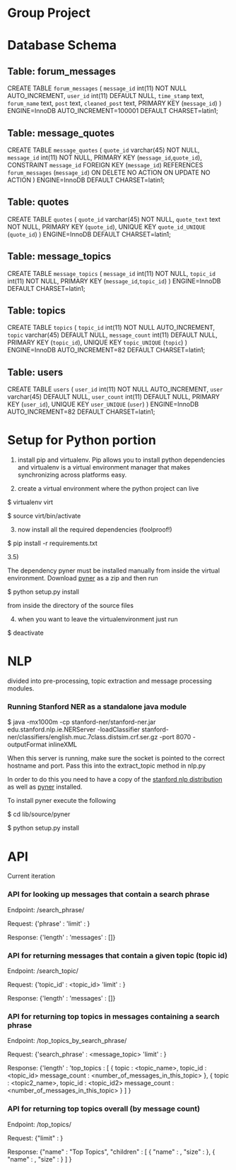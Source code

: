 # Group Project

# Database Schema

## Table: forum_messages
CREATE TABLE `forum_messages` (
  `message_id` int(11) NOT NULL AUTO_INCREMENT,
  `user_id` int(11) DEFAULT NULL,
  `time_stamp` text,
  `forum_name` text,
  `post` text,
  `cleaned_post` text,
  PRIMARY KEY (`message_id`)
) ENGINE=InnoDB AUTO_INCREMENT=100001 DEFAULT CHARSET=latin1;


## Table: message_quotes 
CREATE TABLE `message_quotes` (
  `quote_id` varchar(45) NOT NULL,
  `message_id` int(11) NOT NULL,
  PRIMARY KEY (`message_id`,`quote_id`),
  CONSTRAINT `message_id` FOREIGN KEY (`message_id`) REFERENCES `forum_messages` (`message_id`) ON DELETE NO ACTION ON UPDATE NO ACTION
) ENGINE=InnoDB DEFAULT CHARSET=latin1;

## Table: quotes
CREATE TABLE `quotes` (
  `quote_id` varchar(45) NOT NULL,
  `quote_text` text NOT NULL,
  PRIMARY KEY (`quote_id`),
  UNIQUE KEY `quote_id_UNIQUE` (`quote_id`)
) ENGINE=InnoDB DEFAULT CHARSET=latin1;

## Table: message_topics
CREATE TABLE `message_topics` (
  `message_id` int(11) NOT NULL,
  `topic_id` int(11) NOT NULL,
  PRIMARY KEY (`message_id`,`topic_id`)
) ENGINE=InnoDB DEFAULT CHARSET=latin1;

## Table: topics
CREATE TABLE `topics` (
  `topic_id` int(11) NOT NULL AUTO_INCREMENT,
  `topic` varchar(45) DEFAULT NULL,
  `message_count` int(11) DEFAULT NULL,
  PRIMARY KEY (`topic_id`),
  UNIQUE KEY `topic_UNIQUE` (`topic`)
) ENGINE=InnoDB AUTO_INCREMENT=82 DEFAULT CHARSET=latin1;

## Table: users
CREATE TABLE `users` (
  `user_id` int(11) NOT NULL AUTO_INCREMENT,
  `user` varchar(45) DEFAULT NULL,
  `user_count` int(11) DEFAULT NULL,
  PRIMARY KEY (`user_id`),
  UNIQUE KEY `user_UNIQUE` (`user`)
) ENGINE=InnoDB AUTO_INCREMENT=82 DEFAULT CHARSET=latin1;


# Setup for Python portion
1) install pip and virtualenv. Pip allows you to install python
dependencies and virtualenv is a virtual environment manager that 
makes synchronizing across platforms easy.

2) create a virtual environment where the 
 python project can live

$ virtualenv virt


$ source virt/bin/activate

3) now install all the required dependencies (foolproof!)

$ pip install -r requirements.txt

3.5)

The dependency pyner must be installed manually from inside the virtual environment. Download [pyner](https://github.com/dat/pyner) as a zip and then run 

$ python setup.py install

from inside the directory of the source files

4) when you want to leave the virtualenvironment 
just run 

$ deactivate

# NLP
divided into pre-processing, topic extraction and message processing modules. 

### Running Stanford NER as a standalone java module 
$   java -mx1000m -cp stanford-ner/stanford-ner.jar edu.stanford.nlp.ie.NERServer     -loadClassifier stanford-ner/classifiers/english.muc.7class.distsim.crf.ser.gz  -port 8070 -outputFormat inlineXML


When this server is running, make sure the socket is pointed to the correct hostname and port. Pass this into the extract_topic method in nlp.py

In order to do this you need to have a copy of the [stanford nlp distribution](http://stanfordnlp.github.io/CoreNLP/) as well as [pyner](https://github.com/dat/pyner) installed.

To install pyner execute the following 

$ cd lib/source/pyner

$ python setup.py install


# API
Current iteration

### API for looking up messages that contain a search phrase

Endpoint: /search_phrase/

Request: {'phrase' : <string to search form>
			'limit' : <max number of messages to return> }


Response: {'length' : <number of messages> 
			'messages' : [<list of messages in json format>]}


### API for returning messages that contain a given topic (topic id)

Endpoint: /search_topic/

Request: {'topic_id' : <topic_id>
			'limit' : <max number of messages to return>}


Response: {'length' : <number of messages> 
			'messages' : [<list of messages in json format>]}

### API for returning top topics in messages containing a search phrase

Endpoint: /top_topics_by_search_phrase/

Request: {'search_phrase' : <message_topic> 
			'limit' : <max number of messages to return> }


Response: {'length' : <number of messages> 
			'top_topics : [
				{	topic : <topic_name>,
					topic_id : <topic_id>
					message_count : <number_of_messages_in_this_topic>
				},
				{	topic : <topic2_name>,
					topic_id : <topic_id2>
					message_count : <number_of_messages_in_this_topic>
				}
				]
		  }

### API for returning top topics overall (by message count)

Endpoint: /top_topics/

Request: {"limit" : <max number of topics to return> }


Response: {"name" : "Top Topics", 
      "children" : [
        { "name" : <topic>,  "size" : <num messages> },
        { "name" : <topic2>, "size" : <num messages> }
      ]
    }

